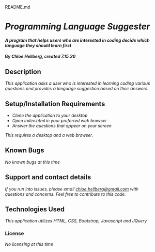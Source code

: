 README.md

# _Programming Language Suggester_

#### _A program that helps users who are interested in coding decide which language they should learn first_

#### By _**Chloe Hellberg, created 7.15.20**_

## Description

_This application asks a user who is interested in learning coding various questions and provides a language suggestion based on their answers._

## Setup/Installation Requirements

* _Clone the application to your desktop_
* _Open index.html in your preferred web browser_
* _Answer the questions that appear on your screen_

_This requires a desktop and a web browser._

## Known Bugs

_No known bugs at this time_

## Support and contact details

_If you run into issues, please email chloe.hellberg@gmail.com with questions and concerns. Feel free to contribute to this code._

## Technologies Used

_This application utilizes HTML, CSS, Bootstrap, Javascript and JQuery_

### License

*No licensing at this time*